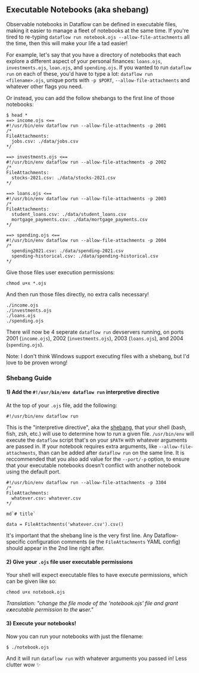 ## Executable Notebooks (aka shebang)

Observable notebooks in Dataflow can be defined in executable files, making it easier to manage a fleet of notebooks at the same time. If you're tired to re-typing `dataflow run notebook.ojs --allow-file-attachments` all the time, then this will make your life a tad easier!


For example, let's say that you have a directory of notebooks that each explore a different aspect of your personal finances: `loans.ojs`, `investments.ojs`, `loan.ojs`, and `spending.ojs`. If you wanted to run `dataflow run` on each of these, you'd have to type a lot: `dataflow run <filename>.ojs`, unique ports with `-p $PORT`, `--allow-file-attachments` and whatever other flags you need. 

Or instead, you can add the follow shebangs to the first line of those notebooks:

```
$ head *
==> income.ojs <==
#!/usr/bin/env dataflow run --allow-file-attachments -p 2001
/*
FileAttachments:
  jobs.csv: ./data/jobs.csv
*/

==> investments.ojs <==
#!/usr/bin/env dataflow run --allow-file-attachments -p 2002
/*
FileAttachments:
  stocks-2021.csv: ./data/stocks-2021.csv
*/

==> loans.ojs <==
#!/usr/bin/env dataflow run --allow-file-attachments -p 2003
/*
FileAttachments:
  student_loans.csv: ./data/student_loans.csv
  mortgage_payments.csv: ./data/mortgage_payments.csv
*/

==> spending.ojs <==
#!/usr/bin/env dataflow run --allow-file-attachments -p 2004
/*
  spending2021.csv: ./data/spending-2021.csv
  spending-historical.csv: ./data/spending-historical.csv
*/
```

Give those files user execution permissions:
```
chmod u+x *.ojs
```

And then run those files directly, no extra calls necessary!

```
./income.ojs
./investments.ojs
./loans.ojs
./spending.ojs
```

There will now be 4 seperate `dataflow run` devservers running, on ports 2001 (`income.ojs`), 2002 (`investments.ojs`), 2003 (`loans.ojs`), and 2004 (`spending.ojs`). 

Note: I don't think Windows support executing files with a shebang, but I'd love to be proven wrong! 

### Shebang Guide

#### 1) Add the `#!/usr/bin/env dataflow run` interpretive directive

At the top of your `.ojs` file, add the following:

```
#!/usr/bin/env dataflow run
```

This is the "interpretive directive", aka the [shebang](https://en.wikipedia.org/wiki/Shebang_%28Unix%29), that your shell (bash, fish, zsh, etc.) will use to determine how to run a given file. `/usr/bin/env` will execute the `dataflow` script that's on your `$PATH` with whatever arguments are passed in. If your notebook requires extra arguments, like `--allow-file-attachments`, than can be added after `dataflow run` on the same line. It is reccommended that you also add value for the `--port/-p` option, to ensure that your executable notebooks doesn't conflict with another notebook using the default port. 

```
#!/usr/bin/env dataflow run --allow-file-attachments -p 3304
/*
FileAttachments:
  whatever.csv: whatever.csv
*/

md`# title`

data = FileAttachments('whatever.csv').csv()
```

It's important that the shebang line is the very first line. Any Dataflow-specific configuration comments (ie the `FileAttachments` YAML config) should appear in the 2nd line right after.

#### 2) Give your `.ojs` file user executable permissions

Your shell will expect executable files to have execute permissions, which can be given like so:

```
chmod u+x notebook.ojs
```

*Translation: "change the file mode of the 'notebook.ojs' file and grant e**x**ecutable permission to the **u**ser."*


#### 3) Execute your notebooks!

Now you can run your notebooks with just the filename:

```
$ ./notebook.ojs
```

And it will run `dataflow run` with whatever arguments you passed in! Less clutter wow ✨